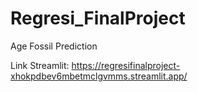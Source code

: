 # Regresi_FinalProject
Age Fossil Prediction

Link Streamlit: https://regresifinalproject-xhokpdbev6mbetmclgvmms.streamlit.app/
